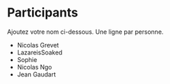 # Participants

Ajoutez votre nom ci-dessous.
Une ligne par personne.

- Nicolas Grevet
- LazareisSoaked
- Sophie
- Nicolas Ngo
- Jean Gaudart
